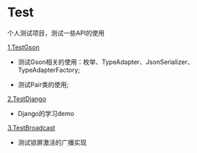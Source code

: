 # Test
个人测试项目，测试一些API的使用


[1.TestGson](1.TestGson "TestGson")

- 测试Gson相关的使用：枚举、TypeAdapter、JsonSerializer、TypeAdapterFactory;

- 测试Pair类的使用;


[2.TestDjango](2.TestDjango "TestDjango")

- Django的学习demo


[3.TestBroadcast](3.TestBroadcast "TestBroadcast")

- 测试锁屏激活的广播实现

